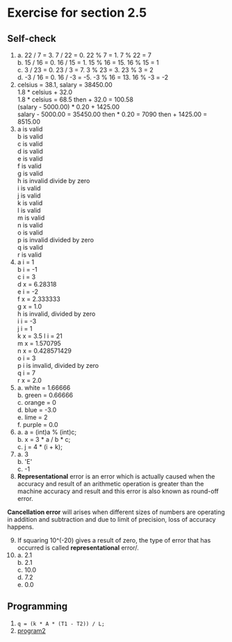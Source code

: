 # Exercise for  section 2.5

## Self-check

   1. a. 22 / 7 = 3. 7 / 22 = 0. 22 % 7 = 1. 7 % 22 = 7  
      b. 15 / 16 = 0. 16 / 15 = 1. 15 % 16 = 15. 16 % 15 = 1  
      c. 3 / 23 = 0. 23 / 3 = 7. 3 % 23 = 3. 23 % 3 = 2  
      d. -3 / 16 = 0. 16 / -3 = -5. -3 % 16 = 13. 16 % -3 = -2  
   2. celsius = 38.1, salary = 38450.00  
      1.8 * celsius + 32.0  
      1.8 * celsius = 68.5 then + 32.0 = 100.58  
      (salary - 5000.00) * 0.20 + 1425.00  
      salary - 5000.00 = 35450.00 then * 0.20 = 7090 then + 1425.00 = 8515.00
   3. a is valid  
      b is valid  
      c is valid  
      d is valid  
      e is valid  
      f is valid  
      g is valid  
      h is invalid divide by zero  
      i is valid  
      j is valid  
      k is valid  
      l is valid  
      m is valid  
      n is valid  
      o is valid  
      p is invalid divided by zero  
      q is valid  
      r is valid  
   4. a i = 1  
      b i = -1  
      c i = 3  
      d x = 6.28318  
      e i = -2  
      f x = 2.333333  
      g x = 1.0  
      h is invalid, divided by zero  
      i i = -3  
      j i = 1  
      k x = 3.5
      l i = 21  
      m x = 1.570795  
      n x = 0.428571429  
      o i = 3  
      p i is invalid, divided by zero  
      q i = 7  
      r x = 2.0  
   5. a. white = 1.66666  
      b. green = 0.66666  
      c. orange = 0  
      d. blue = -3.0  
      e. lime = 2  
      f. purple = 0.0  
   6. a. a = (int)a % (int)c;  
      b. x = 3 * a / b * c;  
      c. j = 4 * (i + k);  
   7. a. 3  
      b. 'E'  
      c. -1  
   8. **Representational** error is an error which is actually caused when the accuracy and result of an arithmetic operation is greater than the machine accuracy and result and this error is also known as round-off error.  

   **Cancellation error** will arises when different sizes of numbers are operating in addition and subtraction and due to limit of precision, loss of accuracy happens.  

   9. If squaring 10^(-20) gives a result of zero, the type of error that has occurred is called **representational** error/.  
   10. a. 2.1  
      b. 2.1  
      c. 10.0  
      d. 7.2  
      e. 0.0

## Programming

   1. `q = (k * A * (T1 - T2)) / L;`
   2. [program2](program2.c)
